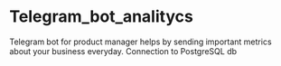 # Telegram_bot_analitycs
Telegram bot for product manager helps by sending important metrics about your business everyday.
Connection to PostgreSQL db
